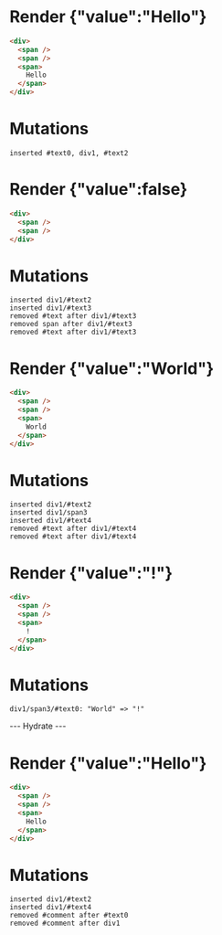 # Render {"value":"Hello"}
```html
<div>
  <span />
  <span />
  <span>
    Hello
  </span>
</div>
```

# Mutations
```
inserted #text0, div1, #text2
```


# Render {"value":false}
```html
<div>
  <span />
  <span />
</div>
```

# Mutations
```
inserted div1/#text2
inserted div1/#text3
removed #text after div1/#text3
removed span after div1/#text3
removed #text after div1/#text3
```


# Render {"value":"World"}
```html
<div>
  <span />
  <span />
  <span>
    World
  </span>
</div>
```

# Mutations
```
inserted div1/#text2
inserted div1/span3
inserted div1/#text4
removed #text after div1/#text4
removed #text after div1/#text4
```


# Render {"value":"!"}
```html
<div>
  <span />
  <span />
  <span>
    !
  </span>
</div>
```

# Mutations
```
div1/span3/#text0: "World" => "!"
```


--- Hydrate ---
# Render {"value":"Hello"}
```html
<div>
  <span />
  <span />
  <span>
    Hello
  </span>
</div>
```

# Mutations
```
inserted div1/#text2
inserted div1/#text4
removed #comment after #text0
removed #comment after div1
```